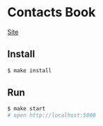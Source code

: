 # Contacts Book   

[Site](https://stormy-fjord-45497.herokuapp.com/)

## Install

```sh
$ make install
```

## Run

```sh
$ make start
# open http://localhost:5000
```